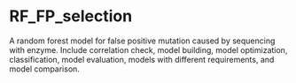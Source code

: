 # RF_FP_selection
A random forest model for false positive mutation caused by sequencing with enzyme. 
Include correlation check, model building, model optimization, classification, model evaluation, models with different requirements, and model comparison.

